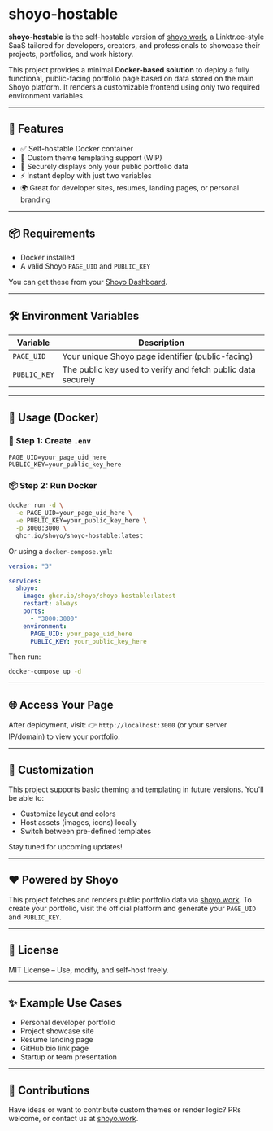 # shoyo-hostable

**shoyo-hostable** is the self-hostable version of [shoyo.work](https://shoyo.work), a Linktr.ee-style SaaS tailored for developers, creators, and professionals to showcase their projects, portfolios, and work history.

This project provides a minimal **Docker-based solution** to deploy a fully functional, public-facing portfolio page based on data stored on the main Shoyo platform. It renders a customizable frontend using only two required environment variables.

---

## 🚀 Features

- ✅ Self-hostable Docker container
- 🎨 Custom theme templating support (WIP)
- 🔐 Securely displays only your public portfolio data
- ⚡ Instant deploy with just two variables
- 🌍 Great for developer sites, resumes, landing pages, or personal branding

---

## 📦 Requirements

- Docker installed
- A valid Shoyo `PAGE_UID` and `PUBLIC_KEY`

You can get these from your [Shoyo Dashboard](https://shoyo.work).

---

## 🛠️ Environment Variables

| Variable      | Description                                                        |
|---------------|--------------------------------------------------------------------|
| `PAGE_UID`    | Your unique Shoyo page identifier (public-facing)                 |
| `PUBLIC_KEY`  | The public key used to verify and fetch public data securely      |

---

## 🐳 Usage (Docker)

### 🔧 Step 1: Create `.env`

```env
PAGE_UID=your_page_uid_here
PUBLIC_KEY=your_public_key_here
````

### 📦 Step 2: Run Docker

```bash
docker run -d \
  -e PAGE_UID=your_page_uid_here \
  -e PUBLIC_KEY=your_public_key_here \
  -p 3000:3000 \
  ghcr.io/shoyo/shoyo-hostable:latest
```

Or using a `docker-compose.yml`:

```yaml
version: "3"

services:
  shoyo:
    image: ghcr.io/shoyo/shoyo-hostable:latest
    restart: always
    ports:
      - "3000:3000"
    environment:
      PAGE_UID: your_page_uid_here
      PUBLIC_KEY: your_public_key_here
```

Then run:

```bash
docker-compose up -d
```

---

## 🌐 Access Your Page

After deployment, visit:
👉 `http://localhost:3000` (or your server IP/domain)
to view your portfolio.

---

## 📁 Customization

This project supports basic theming and templating in future versions. You'll be able to:

* Customize layout and colors
* Host assets (images, icons) locally
* Switch between pre-defined templates

Stay tuned for upcoming updates!

---

## ❤️ Powered by Shoyo

This project fetches and renders public portfolio data via [shoyo.work](https://shoyo.work). To create your portfolio, visit the official platform and generate your `PAGE_UID` and `PUBLIC_KEY`.

---

## 📄 License

MIT License – Use, modify, and self-host freely.

---

## ✨ Example Use Cases

* Personal developer portfolio
* Project showcase site
* Resume landing page
* GitHub bio link page
* Startup or team presentation

---

## 🤝 Contributions

Have ideas or want to contribute custom themes or render logic?
PRs welcome, or contact us at [shoyo.work](https://shoyo.work).